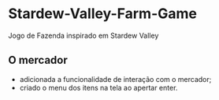 # Stardew-Valley-Farm-Game
Jogo de Fazenda inspirado em Stardew Valley

## O mercador
- adicionada a funcionalidade de interação com o mercador;
- criado o menu dos itens na tela ao apertar enter.



